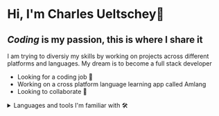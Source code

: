 # Hi, I'm Charles Ueltschey👋

## *Coding* is my passion, this is where I share it

I am trying to diversiy my skills by working on projects across different platforms and languages.
My dream is to become a full stack developer

* Looking for a coding job 🔭
* Working on a cross platform language learning app called Amlang
* Looking to collaborate 🤝

<details>
 <summary>Languages and tools I'm familiar with 🛠️</summary>
![c++](https://github.com/cueltschey/cueltschey/assets/68715119/210578cc-8185-4e98-959f-b76ee47a34c9)

* C
* C++
* C#
* Javascript
* Python
* Kotlin
* Assembly (NASM)
</details>

